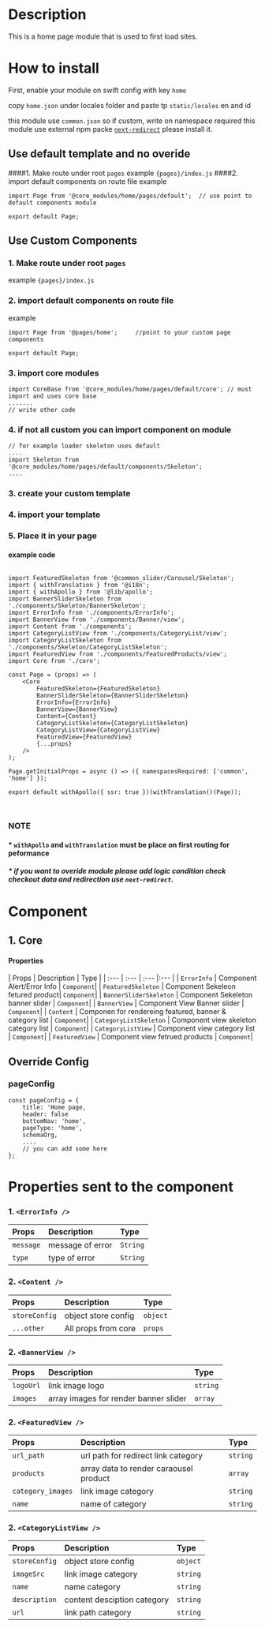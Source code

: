 # Description

This is a home page module that is used to first load sites.

# How to install
First, enable your module on swift config with key ````home````

copy `home.json` under locales folder and paste tp `static/locales` en and id

this module use `common.json` so if custom, write on namespace required
this module use external npm packe [`next-redirect`](https://www.npmjs.com/package/next-redirect) please install it.


## Use default template and no overide
####1. Make route under root `pages` 
example `{pages}/index.js`
####2. import default components on route file 
example

```node
import Page from '@core_modules/home/pages/default';  // use point to default components module

export default Page;

```


## Use Custom Components

### 1. Make route under root `pages` 
example `{pages}/index.js`
### 2. import default components on route file 
example

```node
import Page from '@pages/home';     //point to your custom page components

export default Page;

```

### 3. import core modules
```node
import CoreBase from '@core_modules/home/pages/default/core'; // must import and uses core base
....... 
// write other code
```

### 4. if not all custom you can import component on module

```node
// for example loader skeleton uses default
....
import Skeleton from '@core_modules/home/pages/default/components/Skeleton';
....

```

### 3. create your custom template
### 4. import your template
### 5. Place it in your page
#### example code


```node

import FeaturedSkeleton from '@common_slider/Carousel/Skeleton';
import { withTranslation } from '@i18n';
import { withApollo } from '@lib/apollo';
import BannerSliderSkeleton from './components/Skeleton/BannerSkeleton';
import ErrorInfo from './components/ErrorInfo';
import BannerView from './components/Banner/view';
import Content from './components';
import CategoryListView from './components/CategoryList/view';
import CategoryListSkeleton from './components/Skeleton/CategoryListSkeleton';
import FeaturedView from './components/FeaturedProducts/view';
import Core from './core';

const Page = (props) => (
    <Core
        FeaturedSkeleton={FeaturedSkeleton}
        BannerSliderSkeleton={BannerSliderSkeleton}
        ErrorInfo={ErrorInfo}
        BannerView={BannerView}
        Content={Content}
        CategoryListSkeleton={CategoryListSkeleton}
        CategoryListView={CategoryListView}
        FeaturedView={FeaturedView}
        {...props}
    />
);

Page.getInitialProps = async () => ({ namespacesRequired: ['common', 'home'] });

export default withApollo({ ssr: true })(withTranslation()(Page));



```

### NOTE
#### * `withApollo` and `withTranslation` must be place on first routing for peformance
##### * if you want to overide module please add logic condition check checkout data and redirection use `next-redirect`. 


# Component

## 1. Core
#### Properties
| Props       | Description | Type |
| :---        | :---     | :---        |:---  |
| `ErrorInfo`  |  Component Alert/Error Info     | `Component`|
| `FeaturedSkeleton`  |  Component Sekeleon fetured product| `Component`|
| `BannerSliderSkeleton`  |  Component Sekeleton banner slider   | `Component`|
| `BannerView`  |   Component View Banner slider   | `Component`|
| `Content`  |   Componen for rendereing featured, banner & category list    | `Component`|
| `CategoryListSkeleton`  |  Component view skeleton category list    | `Component`|
| `CategoryListView`  | Component view category list     | `Component`|
| `FeaturedView`  |  Component view fetrued products   | `Component`|

## Override Config
### pageConfig

```node
const pageConfig = {
    title: 'Home page,
    header: false
    bottomNav: 'home',
    pageType: 'home',
    schemaOrg,
    ....
    // you can add some here
};
```

# Properties sent to the component

### 1. `<ErrorInfo />`
| Props       | Description | Type |
| :---        | :---        |:---  |
| `message`     |  message of error      | `String`|
| `type`        |  type of error      | `String`|

### 2. `<Content />`
| Props       | Description | Type |
| :---        | :---        |:---  |
| `storeConfig`     |  object store config     | `object`|
| `...other`     |  All props from core      | `props`|

### 2. `<BannerView />`
| Props       | Description | Type |
| :---        | :---        |:---  |
|`logoUrl`| link image logo | `string`|
|`images`| array images for render banner slider | `array`|

### 2. `<FeaturedView />`
| Props       | Description | Type |
| :---        | :---        |:---  |
|`url_path`| url path for redirect link category | `string`|
|`products`| array data to render caraousel product | `array`|
|`category_images`| link image category | `string`|
|`name`| name of category | `string`|

### 2. `<CategoryListView />`
| Props       | Description | Type |
| :---        | :---        |:---  |
|`storeConfig`| object store config  | `object`|
|`imageSrc`| link image category | `string`|
|`name`| name category | `string`|
|`description`| content desciption category| `string`|
|`url`| link path category | `string`|



